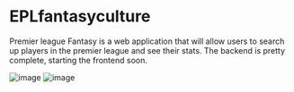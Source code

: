 # EPLfantasyculture
Premier league Fantasy is a web application that will allow users to search up players in the premier league and see their stats. 
The backend is pretty complete, starting the frontend soon.


![image](https://github.com/user-attachments/assets/4722aa5f-84e9-4645-81bd-25ad3ed0a1f6) ![image](https://github.com/user-attachments/assets/c10e41fa-ce5b-4fea-9fc7-6c5b14fd0b90)

